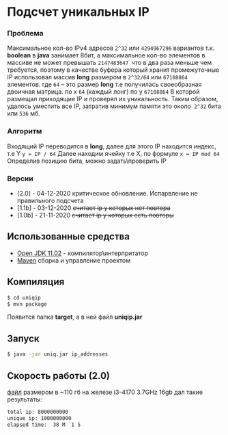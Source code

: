#  Подсчет уникальных IP

### Проблема 
Максимальное кол-во IPv4 адресов `2^32` или `4294967296` вариантов
т.к. **boolean** в **java** занимает 8бит, а максимальное кол-во элементов в массиве не может превышать `2147483647 `что в два раза меньше чем требуется, поэтому в качестве буфера который хранит промежуточные IP
использовал массив **long** размером в `2^32/64` или `67108864` элементов.
где `64` – это размер **long** т.е получилась своеобразная двоичная матрица.
по x `64` (каждый лонг) по y `67108864`
В которой размещал приходящие IP и проверял их уникальность.
Таким образом, удалось уместить все IP, затратив минимум памяти
это около` 2^32` бита или `536` мб.

### Алгоритм
Входящий IP переводится в **long**, далее для этого IP находится индекс, т.е Y
`y = IP / 64`
Далее находим ячейку т.е X, по формуле
`x = IP mod 64`
Определив позицию бита, можно задать\проверить IP


### Версии
 * [2.0] - 04-12-2020 критическое обновление. Испарвление не правильного подсчета
 * [1.1b] - 03-12-2020 ~~считает ip у которых нет повтора~~
 * [1.0b] - 21-11-2020 ~~считает ip у которых есть повторы~~

## Использованные средства
* [Open JDK 11.02](https://download.java.net/java/GA/jdk11/9/GPL/openjdk-11.0.2_windows-x64_bin.zip.sha256) - компилятор\интерпритатор
* [Maven](http://maven.apache.org/index.html) сборка и управление проектом

## Компиляция

```sh
$ cd uniqip
$ mvn package
```
Появится папка **target**, a в ней файл **uniqip.jar** 


## Запуск
```sh
$ java -jar uniq.jar ip_addresses
```

## Скорость работы (2.0)
[файл](https://ecwid-vgv-storage.s3.eu-central-1.amazonaws.com/ip_addresses.zip) размером в ~110 гб
на железе i3-4170 3.7GHz 16gb дал такие результаты:
```sh
total ip: 8000000000
unique ip: 1000000000
elapsed time:  38 M  1 S
```
